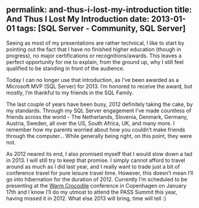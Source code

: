 permalink: and-thus-i-lost-my-introduction
title: And Thus I Lost My Introduction
date: 2013-01-01
tags: [SQL Server - Community, SQL Server]
---
Seeing as most of my presentations are rather technical, I like to start by pointing out the fact that I have no finished higher education (though in progress), no major certifications or recognitions/awards. This leaves a perfect opportunity for me to explain, from the ground up, why I still feel qualified to be standing in front of the audience.

<!-- more -->

Today I can no longer use that introduction, as I’ve been awarded as a Microsoft MVP (SQL Server) for 2013. I’m honored to receive the award, but mostly, I’m thankful to my friends in the SQL Family.

The last couple of years have been busy, 2012 definitely taking the cake, by my standards. Through my SQL Server engagement I’ve made countless of friends across the world - The Netherlands, Slovenia, Denmark, Germany, Austria, Sweden, all over the US, South Africa, UK, and many more. I remember how my parents worried about how you couldn’t make friends through the computer… While generally being right, on this point, they were not.

As 2012 neared its end, I also promised myself that I would slow down a tad in 2013. I will still try to keep that promise. I simply cannot afford to travel around as much as I did last year, and I really want to trade just a bit of conference travel for pure leisure travel time. However, this doesn’t mean I’ll go into hibernation for the duration of 2012. Currently I’m scheduled to be presenting at the [Warm Crocodile](http://warmcrocconf.net/) conference in Copenhagen on January 17th and I know I’ll do my utmost to attend the PASS Summit this year, having missed it in 2012. What else 2013 will bring, time will tell :)
